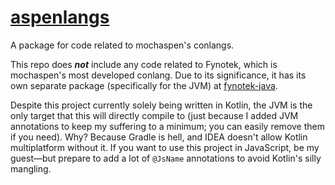 # [aspenlangs](https://aspenlangs.neocities.org/)
A package for code related to mochaspen's conlangs.

This repo does ***not*** include any code related to Fynotek, which is mochaspen's most developed conlang.
Due to its significance, it has its own separate package (specifically for the JVM) at [fynotek-java](https://github.com/mathmaster13/fynotek-java/).

Despite this project currently solely being written in Kotlin, the JVM is the only target that this will directly compile to
(just because I added JVM annotations to keep my suffering to a minimum; you can easily remove them if you need).
Why? Because Gradle is hell, and IDEA doesn't allow Kotlin multiplatform without it.
If you want to use this project in JavaScript, be my guest—but prepare to add a lot of `@JsName` annotations to avoid Kotlin's silly mangling.